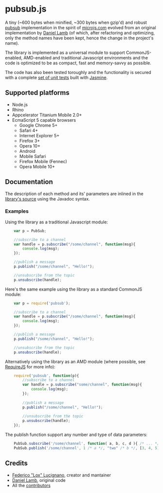 pubsub.js
=========

A tiny (~600 bytes when minified, ~300 bytes when gzip'd) and robust
[pubsub](http://en.wikipedia.org/wiki/Publish%E2%80%93subscribe_pattern)
implementation in the spirit of [microjs.com](http://www.microjs.com) evolved
from an original implementation by [Daniel Lamb](http://daniellmb.com)
(of which, after refactoring and optimizing, only the method names have been kept,
hence the change in the project's name).

The library is implemented as a universal module to support CommonJS-enabled, AMD-enabled and
traditional Javascript environments and the code is optimized to be as compact,
fast and memory-savvy as possible.

The code has also been tested toroughly and the functionality is secured with a
complete [set of unit tests](https://github.com/federico-lox/pubsub.js/tree/master/spec)
built with [Jasmine](http://pivotal.github.com/jasmine/).

Supported platforms
-------------------

*	Node.js
*	Rhino
*	Appcelerator Titanium Mobile 2.0+
*	EcmaScript 5 capable browsers
	*	Google Chrome 5+
	*	Safari 4+
	*	Internet Explorer 5+
	*	Firefox 3+
	*	Opera 10+
	*	Android
	*	Mobile Safari
	*	Firefox Mobile (Fennec)
	*	Opera Mobile 10+

Documentation
-------------

The description of each method and its' parameters are inlined in the [library's
source](https://github.com/federico-lox/pubsub.js/blob/master/src/pubsub.js) using
the Javadoc syntax.

### Examples ###
Using the library as a traditional Javascript module:

```javascript
	var p = PubSub;

	//subscribe to a channel
	var handle = p.subscribe("/some/channel", function(msg){
		console.log(msg);
	});

	//publish a message
	p.publish("/some/channel", "Hello!");

	//unsubscribe from the topic
	p.unsubscribe(handle);
```

Here's the same example using the library as a standard CommonJS module:

```javascript
	var p = require('pubsub');

	//subscribe to a channel
	var handle = p.subscribe("/some/channel", function(msg){
		console.log(msg);
	});

	//publish a message
	p.publish("/some/channel", "Hello!");

	//unsubscribe from the topic
	p.unsubscribe(handle);
```

Alternatively using the library as an AMD module (where possible, see
[RequireJS](http://requirejs.org/) for more info):

```javascript
	require('pubsub', function(p){
		//subscribe to a channel
		var handle = p.subscribe("some/channel", function(msg){
			console.log(msg);
		});
	
		//publish a message
		p.publish("/some/channel", "Hello!");
	
		//unsubscribe from the topic
		p.unsubscribe(handle);
	});
```

The publish function support any number and type of data parameters:

```javascript
	PubSub.subscribe('/some/channel', function( a, b, c, d ){ /* ... */ });
	PubSub.publish('/some/channel', 1 /* a */, "two" /* b */, [3, 4, 5] /* c */, {total: 15} /* d */);
```

Credits
-------

*	[Federico "Lox" Lucignano](https://plus.google.com/117046182016070432246 "Google profile"), creator and mantainer
*	[Daniel Lamb](daniellmb.com), original code
*	All the [contributors](http://github.com/federico-lox/pubsub.js/contributors "pubsub.js contributors at GitHub")
